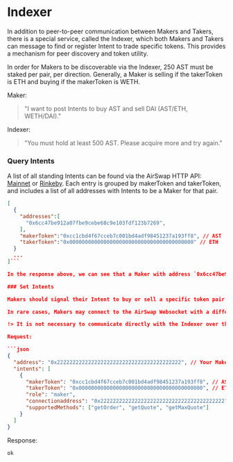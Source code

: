 # Indexer

 In addition to peer-to-peer communication between Makers and Takers, there is a special service, called the Indexer, which both Makers and Takers can message to find or register Intent to trade specific tokens. This provides a mechanism for peer discovery and token utility.
 
 In order for Makers to be discoverable via the Indexer, 250 AST must be staked per pair, per direction. Generally, a Maker is selling if the takerToken is ETH and buying if the makerToken is WETH.
 
 Maker:

 > "I want to post Intents to buy AST and sell DAI (AST/ETH, WETH/DAI)."
 
Indexer:

> "You must hold at least 500 AST. Please acquire more and try again."

### Query Intents

A list of all standing Intents can be found via the AirSwap HTTP API: [Mainnet](https://api.airswap.io/intents) or [Rinkeby](https://api.sandbox.airswap.io/intents). Each entry is grouped by makerToken and takerToken, and includes a list of all addresses with Intents to be a Maker for that pair.

```json
[
  {
    "addresses":[
      "0x6cc47be912a07fbe9cebe68c9e103fdf123b7269",
    ],
    "makerToken":"0xcc1cbd4f67cceb7c001bd4adf98451237a193ff8", // AST
    "takerToken":"0x0000000000000000000000000000000000000000" // ETH
  }
  ...
]```

In the response above, we can see that a Maker with address `0x6cc47be912a07fbe9cebe68c9e103fdf123b7269` is trading AST/ETH.

### Set Intents

Makers should signal their Intent to buy or sell a specific token pair by sending a JSON RPC call to the Indexer with the setIntents method. Calls to setIntents are idempotent, meaning you must pass your full set of Intents each time setIntents is called. At the moment, the only supported `role` is `maker`. At a minimum, Makers must implement the `getOrder` method. For Makers that support `getQuote` or `getMaxQuote`, the `supportedMethods` field should be set accordingly.

In rare cases, Makers may connect to the AirSwap Websocket with a different address than they use to sign orders. The `connectionaddress` field allows you to specify the address that you will be connecting with. The `address` field should always be the address of the wallet that signs orders and is approved by the AirSwap contract to move tokens.

!> It is not necessary to communicate directly with the Indexer over the AirSwap Websocket. The AirSwap.js client library can be used to simplify this procedure.

Request:

```json
{
  "address": "0x2222222222222222222222222222222222222222", // Your Maker address
  "intents": [
    {
      "makerToken": "0xcc1cbd4f67cceb7c001bd4adf98451237a193ff8", // AST
      "takerToken": "0x0000000000000000000000000000000000000000", // ETH
      "role": "maker",
      "connectionaddress": "0x2222222222222222222222222222222222222222", // only necessary if different from the address above
      "supportedMethods": ["getOrder", "getQuote", "getMaxQuote"]
    }
  ]
}
```

Response:

```ok```
